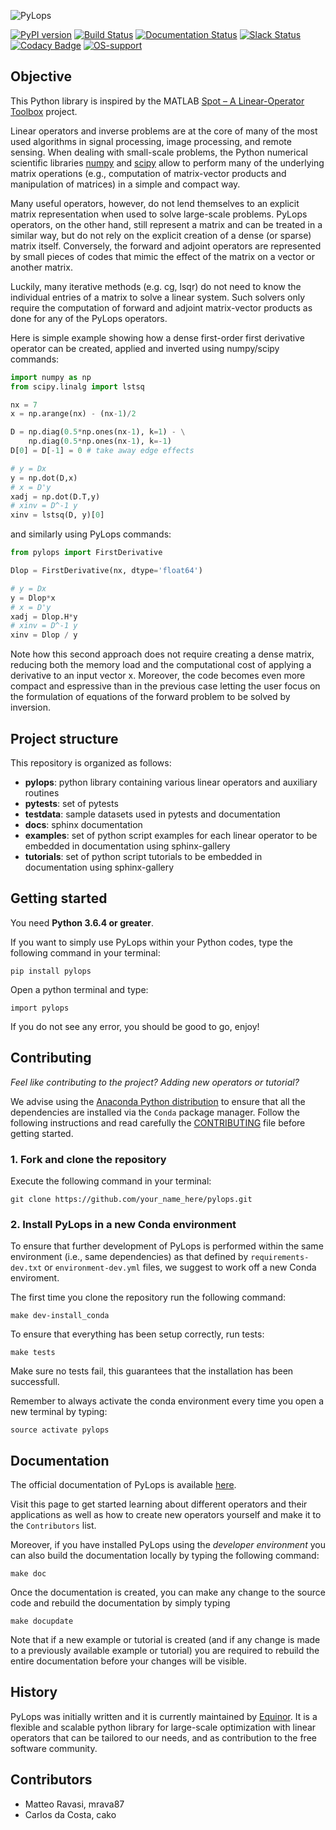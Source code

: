 ![PyLops](https://github.com/Statoil/pylops/blob/master/docs/source/_static/pylops_b.png)

[![PyPI version](https://badge.fury.io/py/pylops.svg)](https://badge.fury.io/py/pylops)
[![Build Status](https://travis-ci.org/Statoil/pylops.svg?branch=master)](https://travis-ci.org/Statoil/pylops)
[![Documentation Status](https://readthedocs.org/projects/pylops/badge/?version=latest)](https://pylops.readthedocs.io/en/latest/?badge=latest)
[![Slack Status](https://img.shields.io/badge/chat-slack-green.svg)](https://pylops.slack.com)
[![Codacy Badge](https://api.codacy.com/project/badge/Grade/f24504b617ad40f188b73afc0722b5b8)](https://www.codacy.com/app/mrava87/pylops?utm_source=github.com&amp;utm_medium=referral&amp;utm_content=Statoil/pylops&amp;utm_campaign=Badge_Grade)
[![OS-support](https://img.shields.io/badge/OS-linux,osx-850A8B.svg)](https://github.com/Statoil/pylops)

## Objective
This Python library is inspired by the MATLAB [Spot – A Linear-Operator Toolbox](http://www.cs.ubc.ca/labs/scl/spot/) project.

Linear operators and inverse problems are at the core of many of the most used algorithms
in signal processing, image processing, and remote sensing. When dealing with small-scale problems,
the Python numerical scientific libraries [numpy](http://www.numpy.org)
and [scipy](https://www.scipy.org/scipylib/index.html) allow to perform many
of the underlying matrix operations (e.g., computation of matrix-vector products and manipulation of matrices)
in a simple and compact way.

Many useful operators, however, do not lend themselves to an explicit matrix
representation when used to solve large-scale problems. PyLops operators, on the other hand, still represent a matrix
and can be treated in a similar way, but do not rely on the explicit creation of a dense (or sparse) matrix itself. Conversely,
the forward and adjoint operators are represented by small pieces of codes that mimic the effect of the matrix
on a vector or another matrix.

Luckily, many iterative methods (e.g. cg, lsqr) do not need to know the individual entries of a matrix to solve a linear system.
Such solvers only require the computation of forward and adjoint matrix-vector products as done for any of the PyLops operators.

Here is simple example showing how a dense first-order first derivative operator can be created,
applied and inverted using numpy/scipy commands:
```python
import numpy as np
from scipy.linalg import lstsq

nx = 7
x = np.arange(nx) - (nx-1)/2

D = np.diag(0.5*np.ones(nx-1), k=1) - \
    np.diag(0.5*np.ones(nx-1), k=-1)
D[0] = D[-1] = 0 # take away edge effects

# y = Dx
y = np.dot(D,x)
# x = D'y
xadj = np.dot(D.T,y)
# xinv = D^-1 y
xinv = lstsq(D, y)[0]
```
and similarly using PyLops commands:
```python
from pylops import FirstDerivative

Dlop = FirstDerivative(nx, dtype='float64')

# y = Dx
y = Dlop*x
# x = D'y
xadj = Dlop.H*y
# xinv = D^-1 y
xinv = Dlop / y
```

Note how this second approach does not require creating a dense matrix, reducing both the memory load and the computational cost of
applying a derivative to an input vector x. Moreover, the code becomes even more compact and espressive than in the previous case
letting the user focus on the formulation of equations of the forward problem to be solved by inversion.


## Project structure
This repository is organized as follows:
* **pylops**:       python library containing various linear operators and auxiliary routines
* **pytests**:    set of pytests
* **testdata**:   sample datasets used in pytests and documentation
* **docs**:       sphinx documentation
* **examples**:   set of python script examples for each linear operator to be embedded in documentation using sphinx-gallery
* **tutorials**:  set of python script tutorials to be embedded in documentation using sphinx-gallery

## Getting started

You need **Python 3.6.4 or greater**.

If you want to simply use PyLops within your Python codes,
type the following command in your terminal:

```
pip install pylops
```

Open a python terminal and type:

```
import pylops
```

If you do not see any error, you should be good to go, enjoy!


## Contributing

*Feel like contributing to the project? Adding new operators or tutorial?*

We advise using the [Anaconda Python distribution](https://www.anaconda.com/download)
to ensure that all the dependencies are installed via the ``Conda`` package manager. Follow
the following instructions and read carefully the [CONTRIBUTING](CONTRIBUTING.md) file before getting started.

### 1. Fork and clone the repository

Execute the following command in your terminal:

```
git clone https://github.com/your_name_here/pylops.git
```

### 2. Install PyLops in a new Conda environment
To ensure that further development of PyLops is performed within the same environment (i.e., same dependencies) as
that defined by ``requirements-dev.txt`` or ``environment-dev.yml`` files, we suggest to work off a new Conda enviroment.

The first time you clone the repository run the following command:
```
make dev-install_conda
```
To ensure that everything has been setup correctly, run tests:
```
make tests
```
Make sure no tests fail, this guarantees that the installation has been successfull.

Remember to always activate the conda environment every time you open a new terminal by typing:
```
source activate pylops
```

## Documentation
The official documentation of PyLops is available [here](https://pylops.readthedocs.io/).

Visit this page to get started learning about different operators and their applications as well as how to
create new operators yourself and make it to the ``Contributors`` list.

Moreover, if you have installed PyLops using the *developer environment* you can also build the documentation locally by
typing the following command:
```
make doc
```
Once the documentation is created, you can make any change to the source code and rebuild the documentation by
simply typing
```
make docupdate
```
Note that if a new example or tutorial is created (and if any change is made to a previously available example or tutorial)
you are required to rebuild the entire documentation before your changes will be visible.


## History
PyLops was initially written and it is currently maintained by [Equinor](https://www.equinor.com).
It is a flexible and scalable python library for large-scale optimization with linear
operators that can be tailored to our needs, and as contribution to the free software community.


## Contributors
* Matteo Ravasi, mrava87
* Carlos da Costa, cako